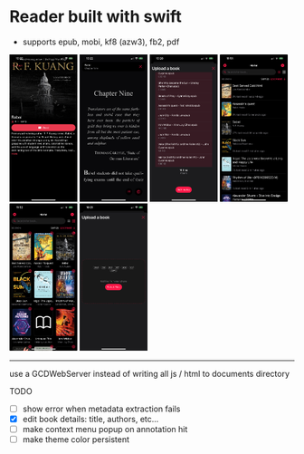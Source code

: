 #  Reader built with swift

- supports epub, mobi, kf8 (azw3), fb2, pdf

<p float="left">
  <img src="/Screenshots/bookDetails.PNG?raw=true" width="120"/> 
  <img src="/Screenshots/reader.PNG?raw=true" width="120" />
  <img src="/Screenshots/addedbooks.PNG?raw=true" width="120" />
  <img src="/Screenshots/list.jpeg?raw=true" width="120" />
  <img src="/Screenshots/grid.jpeg?raw=true" width="120" />
  <img src="/Screenshots/upload.PNG?raw=true" width="120" />
</p>

---
use a GCDWebServer instead of writing all js / html to documents directory 

TODO

- [ ] show error when metadata extraction fails
- [X] edit book details: title, authors, etc...
- [ ] make context menu popup on annotation hit
- [ ] make theme color persistent 

